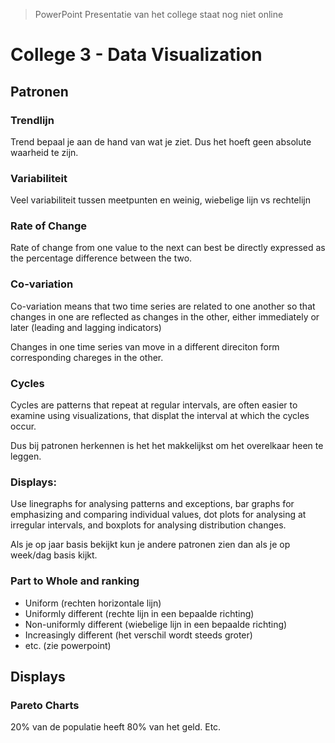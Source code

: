 > PowerPoint Presentatie van het college staat nog niet online

# College 3 - Data Visualization

## Patronen

### Trendlijn 

Trend bepaal je aan de hand van wat je ziet. Dus het hoeft geen absolute waarheid te zijn. 

### Variabiliteit 

Veel variabiliteit tussen meetpunten en weinig, wiebelige lijn vs rechtelijn 

### Rate of Change 

Rate of change from one value to the next can best be directly expressed as the percentage difference between the two. 

### Co-variation 

Co-variation means that two time series are related to one another so that changes in one are reflected as changes in the other, either immediately or later (leading and lagging indicators) 

Changes in one time series van move in a different direciton form corresponding chareges in the other. 

### Cycles 

Cycles are patterns that repeat at regular intervals, are often easier to examine using visualizations, that displat the interval at which the cycles occur. 

Dus bij patronen herkennen is het het makkelijkst om het overelkaar heen te leggen. 

### Displays:

Use linegraphs for analysing patterns and exceptions, bar graphs for emphasizing and comparing individual values, dot plots for analysing at irregular intervals, and boxplots for analysing distribution changes. 

Als je op jaar basis bekijkt kun je andere patronen zien dan als je op week/dag basis kijkt. 

### Part to Whole and ranking 

* Uniform (rechten horizontale lijn) 
* Uniformly different (rechte lijn in een bepaalde richting) 
* Non-uniformly different (wiebelige lijn in een bepaalde richting) 
* Increasingly different (het verschil wordt steeds groter) 
* etc. (zie powerpoint) 

## Displays

### Pareto Charts 

20% van de populatie heeft 80% van het geld. Etc. 

